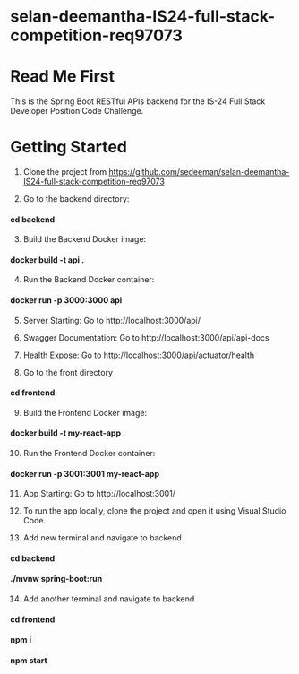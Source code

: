 # selan-deemantha-IS24-full-stack-competition-req97073

# Read Me First

This is the Spring Boot RESTful APIs backend for the IS-24 Full Stack Developer Position Code Challenge.

# Getting Started

1. Clone the project from https://github.com/sedeeman/selan-deemantha-IS24-full-stack-competition-req97073

2. Go to the backend directory:

#### cd backend

3. Build the Backend Docker image:

#### docker build -t api .

4. Run the Backend Docker container:

#### docker run -p 3000:3000 api

5. Server Starting: Go to http://localhost:3000/api/

6. Swagger Documentation: Go to http://localhost:3000/api/api-docs

7. Health Expose: Go to http://localhost:3000/api/actuator/health

8. Go to the front directory

#### cd frontend

9. Build the Frontend Docker image:

#### docker build -t my-react-app .

10. Run the Frontend Docker container:

#### docker run -p 3001:3001 my-react-app

11. App Starting: Go to http://localhost:3001/

12. To run the app locally, clone the project and open it using Visual Studio Code.

13. Add new terminal and navigate to backend

#### cd backend

#### ./mvnw spring-boot:run

14. Add another terminal and navigate to backend

#### cd frontend

#### npm i

#### npm start


